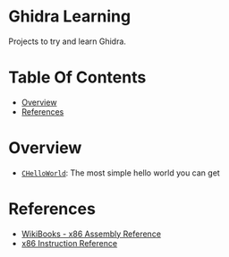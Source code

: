 # Ghidra Learning
Projects to try and learn Ghidra.

# Table Of Contents
- [Overview](#overview)
- [References](#references)

# Overview
- [`CHelloWorld`](./CHelloWorld/): The most simple hello world you can get

# References
- [WikiBooks - x86 Assembly Reference](https://en.wikibooks.org/wiki/X86_Assembly/X86_Architecture)
- [x86 Instruction Reference](https://www.felixcloutier.com/x86/)